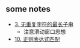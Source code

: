 some notes
---------

- [3. 无重复字符的最长子串](https://leetcode-cn.com/problems/longest-substring-without-repeating-characters/)
    - 注意滑动窗口思想
- [10. 正则表达式匹配](/src/_python/10_RegularExpressionMatching.py)












